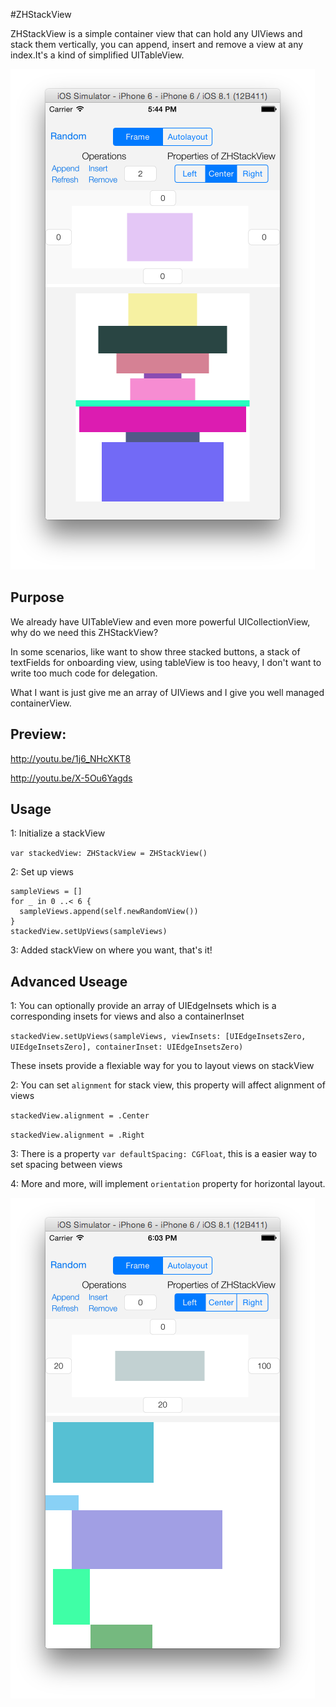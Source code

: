 #ZHStackView

ZHStackView is a simple container view that can hold any UIViews and stack them vertically, you can append, insert and remove a view at any index.It's a kind of simplified UITableView.

![](https://raw.githubusercontent.com/honghaoz/ZHStackView/master/Previews/1.png)

## Purpose
We already have UITableView and even more powerful UICollectionView, why do we need this ZHStackView?

In some scenarios, like want to show three stacked buttons, a stack of textFields for onboarding view, using tableView is too heavy, I don't want to write too much code for delegation. 

What I want is just give me an array of UIViews and I give you well managed containerView.

## Preview:
http://youtu.be/1j6_NHcXKT8

http://youtu.be/X-5Ou6Yagds

## Usage
1: Initialize a stackView

`var stackedView: ZHStackView = ZHStackView()`

2: Set up views
```
sampleViews = []
for _ in 0 ..< 6 {
  sampleViews.append(self.newRandomView())
}
stackedView.setUpViews(sampleViews)
```

3: Added stackView on where you want, that's it!

## Advanced Useage

1: You can optionally provide an array of UIEdgeInsets which is a corresponding insets for views and also a containerInset

`stackedView.setUpViews(sampleViews, viewInsets: [UIEdgeInsetsZero, UIEdgeInsetsZero], containerInset: UIEdgeInsetsZero)`

These insets provide a flexiable way for you to layout views on stackView

2: You can set `alignment` for stack view, this property will affect alignment of views

`stackedView.alignment = .Center`

`stackedView.alignment = .Right`

3: There is a property `var defaultSpacing: CGFloat`, this is a easier way to set spacing between views

4: More and more, will implement `orientation` property for horizontal layout.

![](https://raw.githubusercontent.com/honghaoz/ZHStackView/master/Previews/2.png)
